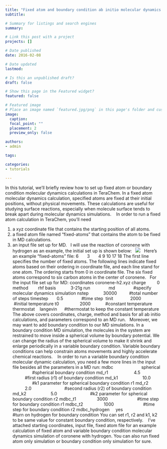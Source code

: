 ```yaml
---
title: "Fixed atom and boundary condition ab initio molecular dynamics (MD) with TeraChem"
subtitle: 

# Summary for listings and search engines
summary: 

# Link this post with a project
projects: []

# Date published
date: 2016-02-08

# Date updated
lastmod: 

# Is this an unpublished draft?
draft: false

# Show this page in the Featured widget?
featured: false

# Featured image
# Place an image named `featured.jpg/png` in this page's folder and customize its options here.
image:
  caption: 
  focal_point: ""
  placement: 2
  preview_only: false

authors:
- admin

tags:

categories:
- tutorials

---
```

In this tutorial, we’ll briefly review how to set up fixed atom or boundary condition molecular dynamics calculations in TeraChem. In a fixed atom molecular dynamics calculation, specified atoms are fixed at their initial positions, without physical movements. These calculations are useful for studying surface reactions, especially when molecule surface tends to break apart during molecular dynamics simulations. 
 
In order to run a fixed atom calculation in TeraChem, you’ll need 
1) a xyz coordinate file that contains the starting position of all atoms.
2) a fixed atom file named “fixed-atoms” that contains the atom to be fixed in MD calculations.
3) an input file set up for MD.
 
I will use the reaction of coronene with hydrogen as an example, the initial set up is shown below:
 
![](http://hjklol.mit.edu/sites/default/files/Tutorials/initial.png)
 
Here’s an example “fixed-atoms” file:
6      
3      
4
9
10
17
18
The first line specifies the number of fixed atoms.
The following lines indicate fixed atoms based on their ordering in coordinate file, and each line stand for one atom. The ordering starts from 0 in coordinate file. The six fixed atoms correspond to six carbon atoms in the center of coronene.
 
For the input file set up for MD:
coordinates coronene-h2.xyz
charge         0
method        rhf
basis            3-21g
run               md               #specify molecular dynamics simulation
nstep            30000          #total number of steps
timestep       0.5               #time step 
tinit              2000            #initial temperature
t0                 2000            #constant temperature
thermostat    langevin      #thermostat to keep the constant temperature
The above covers coordinates, charge, method and basis for all ab initio calculations, and parameters correspond to an MD run.
 
Moreover, we may want to add boundary condition to our MD simulations. In a boundary condition MD simulation, the molecules in the system are restrained to move inside a spherical volume by boundary potential. We can change the radius of the spherical volume to make it shrink and enlarge periodically in a variable boundary condition. Variable boundary conditions can help constrain atoms movements and highly accelerate chemical reactions. 
 
In order to run a variable boundary condition molecular dynamic calculation, you need a few more lines in the input file besides all the parameters in a MD run:
mdbc                       spherical                 #spherical boundary condition
md\_r1                     4.5                           #first radius (r1) of boundary condition
md\_k1                    10.0                         #k1 parameter for spherical boundary condition r1
md\_r2                     2.0                           #second radius (r2) of boundary condition
md\_k2                    5.0                           #k2 parameter for spherical boundary condition r2
mdbc\_t1                 3000                        #time step for boundary condition r1
mdbc\_t2                 1000                        #time step for boundary condition r2
mdbc\_hydrogen     yes                           #turn on hydrogen for boundary condition
You can set r1, r2 and k1, k2 to be same value for constant boundary condition, respectively. 
 
I’ve attached starting coordinates, input file, fixed atom file for an example calculation of fixed atom and variable boundary condition molecular dynamics simulation of coronene with hydrogen. You can also run fixed atom only simulation or boundary condition only simulation for sure. 
